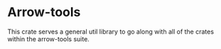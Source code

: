 # Arrow-tools

This crate serves a general util library to go along with all of the crates within the arrow-tools suite.
